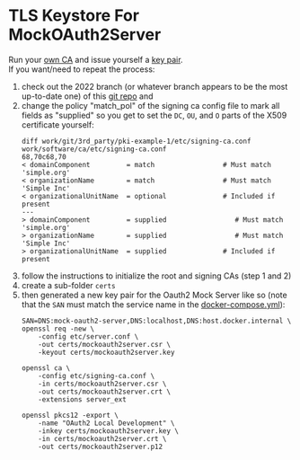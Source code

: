 # TLS Keystore For MockOAuth2Server

Run your [own CA](https://pki-tutorial.readthedocs.io/en/latest/simple/) and issue yourself a
[key pair](./mockoauth2server.p12).<br>
If you want/need to repeat the process:

1. check out the 2022 branch (or whatever branch appears to be the most up-to-date one) of this
   [git repo](https://bitbucket.org/stefanholek/pki-example-1) and
2. change the policy "match_pol" of the signing ca config file to mark all fields as "supplied" so you get to set 
   the `DC`, `OU`, and `O` parts of the X509 certificate yourself:
    ```shell
   diff work/git/3rd_party/pki-example-1/etc/signing-ca.conf work/software/ca/etc/signing-ca.conf
    68,70c68,70
    < domainComponent         = match                 # Must match 'simple.org'
    < organizationName        = match                 # Must match 'Simple Inc'
    < organizationalUnitName  = optional              # Included if present
    ---
    > domainComponent         = supplied                 # Must match 'simple.org'
    > organizationName        = supplied                 # Must match 'Simple Inc'
    > organizationalUnitName  = supplied              # Included if present
    ```
3. follow the instructions to initialize the root and signing CAs (step 1 and 2)
4. create a sub-folder `certs` 
5. then generated a new key pair for the Oauth2 Mock Server like so (note that the `SAN` must match the service name in
   the [docker-compose.yml](../docker-compose.yaml)):
    ```shell
    SAN=DNS:mock-oauth2-server,DNS:localhost,DNS:host.docker.internal \
    openssl req -new \
        -config etc/server.conf \
        -out certs/mockoauth2server.csr \
        -keyout certs/mockoauth2server.key
        
    openssl ca \
        -config etc/signing-ca.conf \
        -in certs/mockoauth2server.csr \
        -out certs/mockoauth2server.crt \
        -extensions server_ext
        
    openssl pkcs12 -export \
        -name "OAuth2 Local Development" \
        -inkey certs/mockoauth2server.key \
        -in certs/mockoauth2server.crt \
        -out certs/mockoauth2server.p12
   ```
